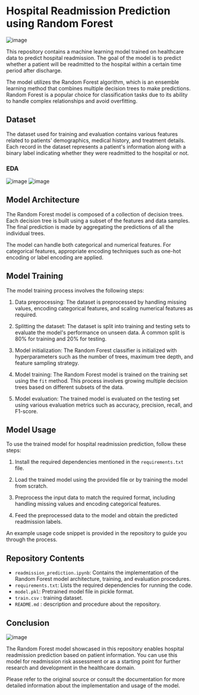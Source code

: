# Hospital Readmission Prediction using Random Forest

![image](https://github.com/keerthikkn/Hospital_Readmission_Prediction/assets/42544473/69bd4333-f5bb-4740-9b77-11fa860eec1d)

This repository contains a machine learning model trained on healthcare data to predict hospital readmission. The goal of the model is to predict whether a patient will be readmitted to the hospital within a certain time period after discharge.

The model utilizes the Random Forest algorithm, which is an ensemble learning method that combines multiple decision trees to make predictions. Random Forest is a popular choice for classification tasks due to its ability to handle complex relationships and avoid overfitting.

## Dataset

The dataset used for training and evaluation contains various features related to patients' demographics, medical history, and treatment details. Each record in the dataset represents a patient's information along with a binary label indicating whether they were readmitted to the hospital or not.

### EDA

![image](https://github.com/keerthikkn/Hospital_Readmission_Prediction/assets/42544473/e358449b-8ae2-400b-b096-7148a40aa3dc)
![image](https://github.com/keerthikkn/Hospital_Readmission_Prediction/assets/42544473/938182b5-2a4e-473d-987d-11a2b32942c2)


## Model Architecture

The Random Forest model is composed of a collection of decision trees. Each decision tree is built using a subset of the features and data samples. The final prediction is made by aggregating the predictions of all the individual trees.

The model can handle both categorical and numerical features. For categorical features, appropriate encoding techniques such as one-hot encoding or label encoding are applied.

## Model Training

The model training process involves the following steps:

1. Data preprocessing: The dataset is preprocessed by handling missing values, encoding categorical features, and scaling numerical features as required.

2. Splitting the dataset: The dataset is split into training and testing sets to evaluate the model's performance on unseen data. A common split is 80% for training and 20% for testing.

3. Model initialization: The Random Forest classifier is initialized with hyperparameters such as the number of trees, maximum tree depth, and feature sampling strategy.

4. Model training: The Random Forest model is trained on the training set using the `fit` method. This process involves growing multiple decision trees based on different subsets of the data.

5. Model evaluation: The trained model is evaluated on the testing set using various evaluation metrics such as accuracy, precision, recall, and F1-score.

## Model Usage

To use the trained model for hospital readmission prediction, follow these steps:

1. Install the required dependencies mentioned in the `requirements.txt` file.

2. Load the trained model using the provided file or by training the model from scratch.

3. Preprocess the input data to match the required format, including handling missing values and encoding categorical features.

4. Feed the preprocessed data to the model and obtain the predicted readmission labels.

An example usage code snippet is provided in the repository to guide you through the process.

## Repository Contents

- `readmission_prediction.ipynb`: Contains the implementation of the Random Forest model architecture, training, and evaluation procedures.
- `requirements.txt`: Lists the required dependencies for running the code.
- `model.pkl`: Pretrained model file in pickle format.
- `train.csv` : training dataset.
- `README.md` : description and procedure about the repository. 

## Conclusion

![image](https://github.com/keerthikkn/Hospital_Readmission_Prediction/assets/42544473/5f567711-ba57-435b-826f-3881bd33dbcf)


The Random Forest model showcased in this repository enables hospital readmission prediction based on patient information. You can use this model for readmission risk assessment or as a starting point for further research and development in the healthcare domain.

Please refer to the original source or consult the documentation for more detailed information about the implementation and usage of the model.
